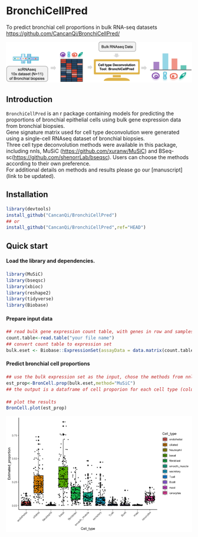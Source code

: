 # BronchiCellPred
To predict bronchial cell proportions in bulk RNA-seq datasets <br>
https://github.com/CancanQi/BronchiCellPred/

![introduction](https://github.com/CancanQi/BronchiCellPred/blob/ca0893d545d6adcac28c81b3ff6fd9d911f31ef4/introduction.png)

## Introduction

`BronchiCellPred` is an r package containing models for predicting the proportions of bronchial epithelial cells using bulk gene expression data from bronchial biopsies. <br>
Gene signature matrix used for cell type deconvolution were generated using a single-cell RNAseq dataset of bronchial biopsies.<br>
Three cell type deconvolution methods were available in this package, including nnls, MuSiC (https://github.com/xuranw/MuSiC) and BSeq-sc(https://github.com/shenorrLab/bseqsc). Users can choose the methods according to their own preference.  <br>
For additional details on methods and results please go our [manuscript](link to be updated).

## Installation
```R
library(devtools)
install_github("CancanQi/BronchiCellPred")
## or 
install_github("CancanQi/BronchiCellPred",ref="HEAD")
```

## Quick start

#### Load the library and dependencies.

```R
library(MuSiC)
library(bseqsc)
library(xbioc)
library(reshape2)
library(tidyverse)
library(Biobase)
```

#### Prepare input data

```R
## read bulk gene expression count table, with genes in row and samples in column
count.table<-read.table("your file name")
## convert count table to expression set
bulk.eset <- Biobase::ExpressionSet(assayData = data.matrix(count.table))
```

#### Predict bronchial cell proportions

```R
## use the bulk expression set as the input, chose the methods from nnls, MuSiC and bseq
est_prop<-BronCell.prop(bulk.eset,method="MuSiC")
## the output is a dataframe of cell proporion for each cell type (column) and each sample (row)

## plot the results
BronCell.plot(est_prop)

```
![result](https://github.com/CancanQi/BronchiCellPred/blob/ca0893d545d6adcac28c81b3ff6fd9d911f31ef4/main_result.png)


